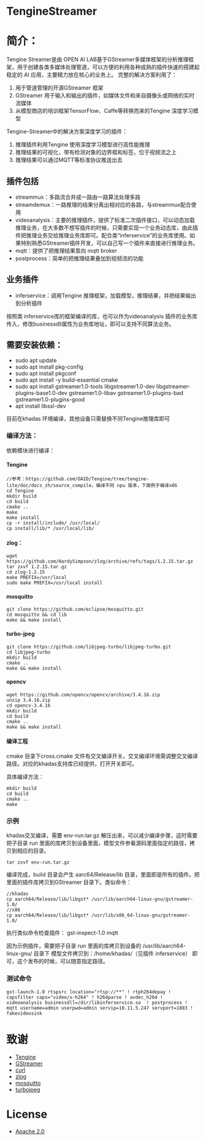 # TengineStreamer
# 简介：
Tengine Streamer是由 OPEN AI LAB基于GStreamer多媒体框架的分析推理框架，用于创建各类多媒体处理管道，可以方便的利用各种成熟的插件快速的搭建起稳定的 AI 应用，主要精力放在核心的业务上。
完整的解决方案利用了：

1. 用于管道管理的开源GStreamer 框架
2. GStreamer 用于输入和输出的插件，如媒体文件和来自摄像头或网络的实时流媒体
3. 从模型商店的培训框架TensorFlow、Caffe等转换而来的Tengine 深度学习模型

Tengine-Streamer中的解决方案深度学习的插件：
1. 推理插件利用Tengine 使用深度学习模型进行高性能推理
1. 推理结果的可视化，带有检测对象的边界框和标签，位于视频流之上
1. 推理结果可以通过MQTT等标准协议推送出去

## 插件包括
- streammux：多路流合并成一路由一路算法处理多路
- streamdemux：一路推理的结果分离出相对应的各路，与streammux配合使用
- videoanalysis：主要的推理插件，提供了标准二次插件接口，可以动态加载推理业务，在大多数不想写插件的时候，只需要实现一个业务动态库，由此插件把推理业务交给推理业务库即可。配合类“inferservice”的业务库使用。如果特别熟悉GStreamer插件开发，可以自己写一个插件来直接进行推理业务。
- mqtt：提供了把推理结果泵向 mqtt broker 
- postprocess：简单的把推理结果叠加到视频流的功能
## 业务插件
- inferservice：调用Tengine 推理框架，加载模型，推理结果，并把结果输出到分析插件

按照类 inferservice库的框架编译的库，也可以作为videoanalysis 插件的业务库传入，修改businessdll属性为业务库地址，即可以支持不同算法业务。
## 需要安装依赖：
- sudo apt update
- sudo apt install pkg-config
- sudo apt install pkgconf
- sudo apt install -y build-essential cmake
- sudo apt install gstreamer1.0-tools libgstreamer1.0-dev libgstreamer-plugins-base1.0-dev gstreamer1.0-libav gstreamer1.0-plugins-bad gstreamer1.0-plugins-good
- apt install libssl-dev

目前在khadas 环境编译，其他设备只需替换不同Tengine推理库即可
### 编译方法：
依赖模块进行编译：
#### Tengine
```
//参考：https://github.com/OAID/Tengine/tree/tengine-lite/doc/docs_zh/source_compile，编译不同 npu 版本，下面例子编译x86
cd Tengine
mkdir build 
cd build
cmake ..
make
make install
cp -r install/include/ /usr/local/
cp install/lib/* /usr/local/lib/
```
#### zlog：
```
wget https://github.com/HardySimpson/zlog/archive/refs/tags/1.2.15.tar.gz
tar zxvf 1.2.15.tar.gz
cd zlog-1.2.15
make PREFIX=/usr/local
sudo make PREFIX=/usr/local install
```
#### mosquitto
```
git clone https://github.com/eclipse/mosquitto.git
cd mosquitto && cd lib
make && make install
```
#### turbo-jpeg
```
git clone https://github.com/libjpeg-turbo/libjpeg-turbo.git
cd libjpeg-turbo
mkdir build
cmake ..
make && make install
```
#### opencv
```
wget https://github.com/opencv/opencv/archive/3.4.16.zip
unzip 3.4.16.zip
cd opencv-3.4.16
mkdir build
cd build
cmake ..
make && make install
```
#### 编译工程
cmake 目录下cross.cmake 文件有交叉编译开关。交叉编译环境需调整交叉编译路径。对应的khadas支持库已经提供，打开开关即可。

具体编译方法：
```
mkdir build
cd build
cmake ..
make
```

### 示例
khadas交叉编译，需要 env-run.tar.gz 解压出来，可以减少编译步骤，这时需要把子目录 run 里面的库拷贝到设备里面，模型文件参看源码里面指定的路径，拷贝到相应的目录。
```
tar zxvf env-run.tar.gz
```
编译完成，build 目录会产生 aarc64/Release/lib 目录，里面即是所有的插件。把里面的插件库拷贝到GStreamer 目录下。类似命令：

```
//khadas
cp aarch64/Release/lib/libgst* /usr/lib/aarch64-linux-gnu/gstreamer-1.0/
//x86
cp aarch64/Release/lib/libgst* /usr/lib/x86_64-linux-gnu/gstreamer-1.0/
```

执行类似命令检查插件：
gst-inspect-1.0 mqtt

因为示例插件，需要把子目录 run 里面的库拷贝到设备的 /usr/lib/aarch64-linux-gnu/ 目录下
模型文件拷贝到：/home/khadas/（见插件 inferservice） 即可，这个发布的时候，可以随意指定路径。
### 测试命令
```
gst-launch-1.0 rtspsrc location="rtsp://**" ! rtph264depay ! capsfilter caps="video/x-h264" ! h264parse ! avdec_h264 !  videoanalysis businessdll=/dir/libinferservice.so  ! postprocess ! mqtt username=admin userpwd=admin servip=10.11.5.247 servport=1883 ! fakevideosink
```

# 致谢
- [Tengine](https://github.com/OAID/Tengine)
- [GStreamer](https://gstreamer.freedesktop.org/src/)
- [curl](https://github.com/curl/curl.git)
- [zlog](https://github.com/lisongmin/zlog)
- [mosquitto](https://github.com/eclipse/mosquitto)
- [turbojpeg](https://github.com/libjpeg-turbo/libjpeg-turbo)
# License
- [Apache 2.0](https://github.com/OAID/Tengine/blob/tengine-lite/LICENSE)

